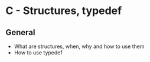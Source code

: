 # C - Structures, typedef

## General

* What are structures, when, why and how to use them
* How to use typedef
